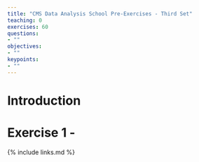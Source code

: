 ```yaml
---
title: "CMS Data Analysis School Pre-Exercises - Third Set"
teaching: 0
exercises: 60
questions:
- ""
objectives:
- ""
keypoints:
- ""
---
```


# Introduction

# Exercise 1 - <FIXME>



{% include links.md %}
